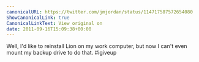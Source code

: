 ```yaml
---
canonicalURL: https://twitter.com/jmjordan/status/114717587572654080
ShowCanonicalLink: true
CanonicalLinkText: View original on
date: 2011-09-16T15:09:38+00:00
---
```

Well, I'd like to reinstall Lion on my work computer, but now I can't even mount my backup drive to do that. #igiveup